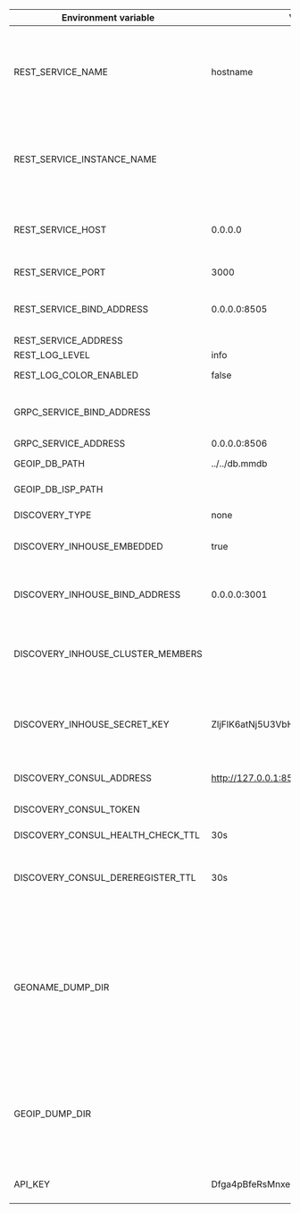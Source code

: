 |**Environment variable**|**Value**|**Description**|
|------------------------|---------|---------------|
|REST_SERVICE_NAME|hostname|DEPRECATED. Unique service instance name. Use 'hostname' to set the hostname value. <br/>DEPRECATED. The name is used to identify the service in logs. |
|REST_SERVICE_INSTANCE_NAME||Unique service instance name. Use 'hostname' to set the hostname value. <br/>The name is used to identify the service in logs. |
|REST_SERVICE_HOST|0.0.0.0|DEPRECATED. IP address, or a host name that can be resolved to IP addresses|
|REST_SERVICE_PORT|3000|DEPRECATED. Service port|
|REST_SERVICE_BIND_ADDRESS|0.0.0.0:8505|Service configuration related to what address bind to and port to listen on|
|REST_SERVICE_ADDRESS||Service public address|
|REST_LOG_LEVEL|info|Log level|
|REST_LOG_COLOR_ENABLED|false|Enable the colorized output|
|GRPC_SERVICE_BIND_ADDRESS||Service configuration related to what address bind to and port to listen|
|GRPC_SERVICE_ADDRESS|0.0.0.0:8506|GRPC public address|
|GEOIP_DB_PATH|../../db.mmdb|Path to GeoLite2 or GeoIP2 city database|
|GEOIP_DB_ISP_PATH||Path to GeoIP2 ISP database|
|DISCOVERY_TYPE|none|Discovery type (none, in-house, consul)|
|DISCOVERY_INHOUSE_EMBEDDED|true|If true, in-house discovery will use service bind address|
|DISCOVERY_INHOUSE_BIND_ADDRESS|0.0.0.0:3001|For non embedded mode. Configuration related to what address to bind to and ports to listen on.|
|DISCOVERY_INHOUSE_CLUSTER_MEMBERS||Comma separated list of any existing member of the cluster to join it. Example: '127.0.0.1:3001'|
|DISCOVERY_INHOUSE_SECRET_KEY|ZljFlK6atNj5U3VbHrDxRgFMHYcgEOpy|SecretKey is used to encrypt messages. The value should be either 16, 24, or 32 bytes to select AES-128, AES-192, or AES-256.|
|DISCOVERY_CONSUL_ADDRESS|http://127.0.0.1:8500|Address of the Consul server|
|DISCOVERY_CONSUL_TOKEN|| Token is used to provide a per-request ACL token|
|DISCOVERY_CONSUL_HEALTH_CHECK_TTL|30s|Check TTL|
|DISCOVERY_CONSUL_DEREREGISTER_TTL|30s|If a check is in the critical state for more than this configured value,	then the service will automatically be deregistered|
|GEONAME_DUMP_DIR||The path to the directory where the GeoNames dumps are located (countryInfo.txt, admin1CodesASKII.txt, cities5000.zip). If variable isn't set, GeoNames api will be disabled. The dumps will be loaded when service starts, if something is missing|
|GEOIP_DUMP_DIR||The path to the directory where the csv ip database is located. If the variable is set and the csv file is missing, the service will generate it from the mmdb when it starts.|
|API_KEY|Dfga4pBfeRsMnxesWmY8eNBCW2Zf46kL|API key for dumps used for importing into other databases|
